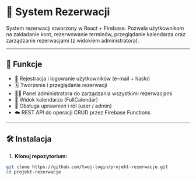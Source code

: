 # 📅 System Rezerwacji

System rezerwacji stworzony w React + Firebase. Pozwala użytkownikom na zakładanie kont, rezerwowanie terminów, przeglądanie kalendarza oraz zarządzanie rezerwacjami (z widokiem administratora).

---

## 🚀 Funkcje

- 🔐 Rejestracja i logowanie użytkowników (e-mail + hasło)
- 🗓️ Tworzenie i przeglądanie rezerwacji
- 🧑‍💼 Panel administratora do zarządzania wszystkimi rezerwacjami
- 📆 Widok kalendarza (FullCalendar)
- 🔄 Obsługa uprawnień i ról (user / admin)
- ☁️ REST API do operacji CRUD przez Firebase Functions

---

## 🛠️ Instalacja

1. **Klonuj repozytorium:**

```bash
git clone https://github.com/twoj-login/projekt-rezerwacje.git
cd projekt-rezerwacje
